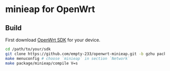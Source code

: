 # minieap for OpenWrt

## Build

First download [OpenWrt SDK](https://downloads.openwrt.org/) for your device.

```sh
cd /path/to/your/sdk
git clone https://github.com/empty-233/openwrt-minieap.git -b gzhu package/minieap
make menuconfig # choose `minieap` in section `Network`
make package/minieap/compile V=s
```
